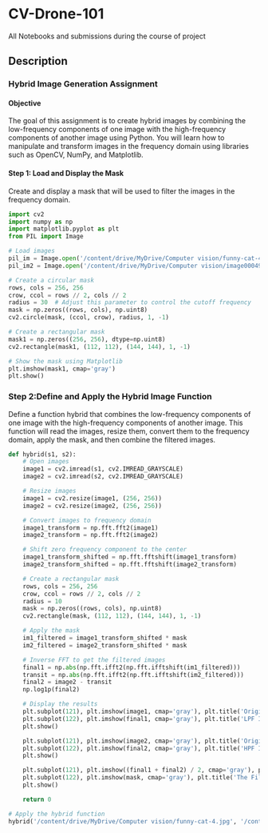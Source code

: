 # CV-Drone-101
All Notebooks and submissions during the course of project

## Description
### Hybrid Image Generation Assignment

#### Objective
The goal of this assignment is to create hybrid images by combining the low-frequency components of one image with the high-frequency components of another image using Python. You will learn how to manipulate and transform images in the frequency domain using libraries such as OpenCV, NumPy, and Matplotlib.

#### Step 1: Load and Display the Mask
Create and display a mask that will be used to filter the images in the frequency domain.

```python
import cv2
import numpy as np
import matplotlib.pyplot as plt
from PIL import Image

# Load images
pil_im = Image.open('/content/drive/MyDrive/Computer vision/funny-cat-4.jpg')
pil_im2 = Image.open('/content/drive/MyDrive/Computer vision/image00049.jpg')

# Create a circular mask
rows, cols = 256, 256
crow, ccol = rows // 2, cols // 2
radius = 30  # Adjust this parameter to control the cutoff frequency
mask = np.zeros((rows, cols), np.uint8)
cv2.circle(mask, (ccol, crow), radius, 1, -1)

# Create a rectangular mask
mask1 = np.zeros((256, 256), dtype=np.uint8)
cv2.rectangle(mask1, (112, 112), (144, 144), 1, -1)

# Show the mask using Matplotlib
plt.imshow(mask1, cmap='gray')
plt.show()
```
### Step 2:Define and Apply the Hybrid Image Function
Define a function hybrid that combines the low-frequency components of one image with the high-frequency components of another image. This function will read the images, resize them, convert them to the frequency domain, apply the mask, and then combine the filtered images.

```python
def hybrid(s1, s2):
    # Open images
    image1 = cv2.imread(s1, cv2.IMREAD_GRAYSCALE)
    image2 = cv2.imread(s2, cv2.IMREAD_GRAYSCALE)

    # Resize images
    image1 = cv2.resize(image1, (256, 256))
    image2 = cv2.resize(image2, (256, 256))

    # Convert images to frequency domain
    image1_transform = np.fft.fft2(image1)
    image2_transform = np.fft.fft2(image2)

    # Shift zero frequency component to the center
    image1_transform_shifted = np.fft.fftshift(image1_transform)
    image2_transform_shifted = np.fft.fftshift(image2_transform)

    # Create a rectangular mask
    rows, cols = 256, 256
    crow, ccol = rows // 2, cols // 2
    radius = 10
    mask = np.zeros((rows, cols), np.uint8)
    cv2.rectangle(mask, (112, 112), (144, 144), 1, -1)

    # Apply the mask
    im1_filtered = image1_transform_shifted * mask
    im2_filtered = image2_transform_shifted * mask

    # Inverse FFT to get the filtered images
    final1 = np.abs(np.fft.ifft2(np.fft.ifftshift(im1_filtered)))
    transit = np.abs(np.fft.ifft2(np.fft.ifftshift(im2_filtered)))
    final2 = image2 - transit
    np.log1p(final2)

    # Display the results
    plt.subplot(121), plt.imshow(image1, cmap='gray'), plt.title('Original Image1')
    plt.subplot(122), plt.imshow(final1, cmap='gray'), plt.title('LPF Image')
    plt.show()

    plt.subplot(121), plt.imshow(image2, cmap='gray'), plt.title('Original Image2')
    plt.subplot(122), plt.imshow(final2, cmap='gray'), plt.title('HPF Image')
    plt.show()

    plt.subplot(121), plt.imshow((final1 + final2) / 2, cmap='gray'), plt.title('Hybrid Image')
    plt.subplot(122), plt.imshow(mask, cmap='gray'), plt.title('The Filter')
    plt.show()

    return 0

# Apply the hybrid function
hybrid('/content/drive/MyDrive/Computer vision/funny-cat-4.jpg', '/content/drive/MyDrive/Computer vision/image00049.jpg')
```
